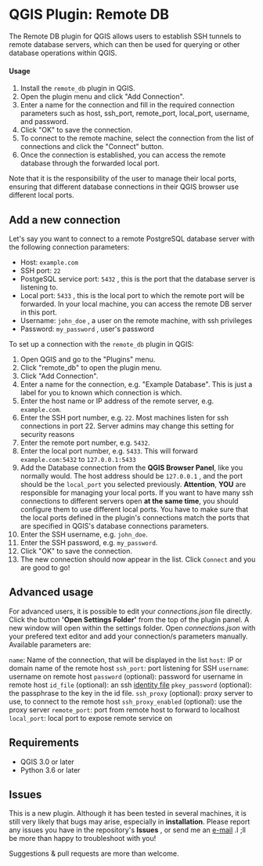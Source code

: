 # QGIS Plugin: Remote DB

The Remote DB plugin for QGIS allows users to establish SSH tunnels to remote database servers, which can then be used for querying or other database operations within QGIS.

#### Usage

1. Install the `remote_db` plugin in QGIS.
2. Open the plugin menu and click "Add Connection".
3. Enter a name for the connection and fill in the required connection parameters such as host, ssh_port, remote_port, local_port, username, and password.
4. Click "OK" to save the connection.
5. To connect to the remote machine, select the connection from the list of connections and click the "Connect" button.
6. Once the connection is established, you can access the remote database through the forwarded local port.

Note that it is the responsibility of the user to manage their local ports, ensuring that different database connections in their QGIS browser use different local ports.

## Add a new connection

Let's say you want to connect to a remote PostgreSQL database server with the following connection parameters:

- Host: `example.com`
- SSH port: `22`
- PostgeSQL service port: `5432` , this is the port that the database server is listening to.
- Local port: `5433` , this is the local port to which the remote port will be forwarded. In your local machine, you can access the remote DB server in this port.
- Username: `john_doe` , a user on the remote machine, with ssh privileges
- Password: `my_password` , user's password

To set up a connection with the `remote_db` plugin in QGIS:

1. Open QGIS and go to the "Plugins" menu.
2. Click "remote_db" to open the plugin menu.
3. Click "Add Connection".
4. Enter a name for the connection, e.g. "Example Database". This is just a label for you to known which connection is which.
5. Enter the host name or IP address of the remote server, e.g. `example.com`.
6. Enter the SSH port number, e.g. `22`. Most machines listen for ssh connections in port 22. Server admins may change this setting for security reasons
7. Enter the remote port number, e.g. `5432`.
8. Enter the local port number, e.g. `5433`. This will forward `example.com:5432` to `127.0.0.1:5433`
9. Add the Database connection from the **QGIS Browser Panel**, like you normally would. The host address should be `127.0.0.1` , and the port should be the `local_port` you selected previously. **Attention**, **YOU** are responsible for managing your local ports. If you want to have many ssh connections to different servers open **at the same time**, you should configure them to use different local ports. You have to make sure that the local ports defined in the plugin's connections match the ports that are specified in QGIS's database connections parameters.
10. Enter the SSH username, e.g. `john_doe`.
11. Enter the SSH password, e.g. `my_password`.
12. Click "OK" to save the connection.
13. The new connection should now appear in the list. Click `Connect` and you are good to go!

## Advanced usage

For advanced users, it is possible to edit your *connections.json* file directly. Click the button **'Open Settings Folder'** from the top of the plugin panel. A new window
will open within the settings folder. Open *connections.json* with your prefered text editor and add your connection/s parameters manually. Available parameters are:


`name`: Name of the connection, that will be displayed in the list
`host`: IP or domain name of the remote host
`ssh_port`: port listening for SSH
`username`: username on remote host
`password` (optional): password for username in remote host
`id_file` (optional): an ssh [identity file](https://www.ssh.com/academy/ssh/identity-key) 
`pkey_password` (optional): the passphrase to the key in the id file.
`ssh_proxy` (optional): proxy server to use, to connect to the remote host
`ssh_proxy_enabled` (optional): use the proxy server
`remote_port`: port from remote host to forward to localhost
`local_port`: local port to expose remote service on


## Requirements

- QGIS 3.0 or later
- Python 3.6 or later

## Issues

This is a new plugin. Although it has been tested in several machines, it is still very likely that bugs may arise, especially in **installation**. Please report any issues you have in the repository's **Issues** , or send me an [e-mail](mailto:geo.elymperis@gmail.com) .I ;ll be more than happy to troubleshoot with you!

Suggestions & pull requests are more than welcome.